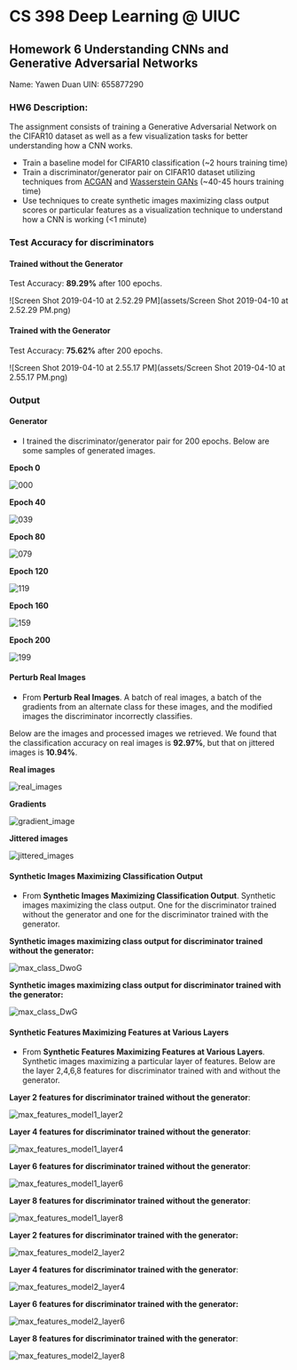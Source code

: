 # CS 398 Deep Learning @ UIUC

## Homework 6 Understanding CNNs and Generative Adversarial Networks

Name: Yawen Duan		UIN: 655877290

### **HW6 Description:**

The assignment consists of training a Generative Adversarial Network on the CIFAR10 dataset as well as a few visualization tasks for better understanding how a CNN works.

- Train a baseline model for CIFAR10 classification (~2 hours training time)
- Train a discriminator/generator pair on CIFAR10 dataset utilizing techniques from [ACGAN](https://courses.engr.illinois.edu/ie534/fa2018/GAN.html#auxiliary-classifer-gan-acgan) and [Wasserstein GANs](https://courses.engr.illinois.edu/ie534/fa2018/GAN.html#wasserstein-gans) (~40-45 hours training time)
- Use techniques to create synthetic images maximizing class output scores or particular features as a visualization technique to understand how a CNN is working (<1 minute)

### Test Accuracy for discriminators

#### Trained without the Generator

Test Accuracy: **89.29%** after 100 epochs.

![Screen Shot 2019-04-10 at 2.52.29 PM](assets/Screen Shot 2019-04-10 at 2.52.29 PM.png)

#### Trained with the Generator

Test Accuracy: **75.62%** after 200 epochs.

![Screen Shot 2019-04-10 at 2.55.17 PM](assets/Screen Shot 2019-04-10 at 2.55.17 PM.png)

### Output

#### Generator

- I trained the discriminator/generator pair for 200 epochs. Below are some samples of generated images.

**Epoch 0**

![000](assets/000.png)

**Epoch 40**

![039](assets/039.png)

**Epoch 80**

![079](assets/079.png)

**Epoch 120**

![119](assets/119.png)

**Epoch 160**

![159](assets/159.png)

**Epoch 200**

![199](assets/199.png)

#### **Perturb Real Images**

- From **Perturb Real Images**. A batch of real images, a batch of the gradients from an alternate class for these images, and the modified images the discriminator incorrectly classifies.

Below are the images and processed images we retrieved. We found that the classification accuracy on real images is **92.97%**, but that on jittered images is **10.94%**.

**Real images**

![real_images](assets/real_images.png)

**Gradients**

![gradient_image](assets/gradient_image.png)

**Jittered images**

![jittered_images](assets/jittered_images.png)



#### Synthetic Images Maximizing Classification Output

- From **Synthetic Images Maximizing Classification Output**. Synthetic images maximizing the class output. One for the discriminator trained without the generator and one for the discriminator trained with the generator.

**Synthetic images maximizing class output for discriminator trained without the generator:**

![max_class_DwoG](assets/max_class_DwoG.png)

**Synthetic images maximizing class output for discriminator trained with the generator:**

![max_class_DwG](assets/max_class_DwG.png)



#### Synthetic Features Maximizing Features at Various Layers

- From **Synthetic Features Maximizing Features at Various Layers**. Synthetic images maximizing a particular layer of features. Below are the layer 2,4,6,8 features for discriminator trained with and without the generator.

**Layer 2 features for discriminator trained without the generator**:

![max_features_model1_layer2](assets/max_features_model1_layer2.png)

**Layer 4 features for discriminator trained without the generator**:

![max_features_model1_layer4](assets/max_features_model1_layer4.png)

**Layer 6 features for discriminator trained without the generator**:

![max_features_model1_layer6](assets/max_features_model1_layer6.png)

**Layer 8 features for discriminator trained without the generator**:

![max_features_model1_layer8](assets/max_features_model1_layer8.png)

**Layer 2 features for discriminator trained with the generator:**

![max_features_model2_layer2](assets/max_features_model2_layer2.png)

**Layer 4 features for discriminator trained with the generator**:

![max_features_model2_layer4](assets/max_features_model2_layer4.png)

**Layer 6 features for discriminator trained with the generator:**

![max_features_model2_layer6](assets/max_features_model2_layer6.png)

**Layer 8 features for discriminator trained with the generator**:

![max_features_model2_layer8](assets/max_features_model2_layer8.png)